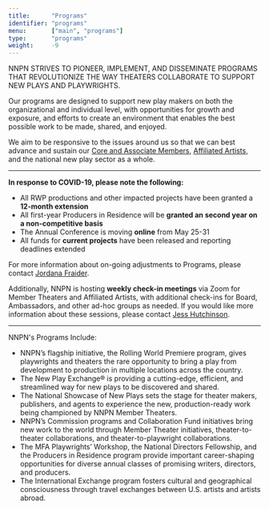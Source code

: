 ```yaml
---
title:      "Programs"
identifier: "programs"
menu:       ["main", "programs"]
type:       "programs"
weight:     -9
---
```


<span class="lead-in">NNPN STRIVES TO PIONEER, IMPLEMENT, AND DISSEMINATE PROGRAMS THAT REVOLUTIONIZE THE WAY THEATERS COLLABORATE TO SUPPORT NEW PLAYS AND PLAYWRIGHTS.</span>

Our programs are designed to support new play makers on both the organizational and individual level, with opportunities for growth and exposure, and efforts to create an environment that enables the best possible work to be made, shared, and enjoyed.

We aim to be responsive to the issues around us so that we can best advance and sustain our [Core and Associate Members](/member-theaters), [Affiliated Artists](/affiliated-artists), and the national new play sector as a whole.

---

**In response to COVID-19, please note the following:**
- All RWP productions and other impacted projects have been granted a **12-month extension**
- All first-year Producers in Residence will be **granted an second year on a non-competitive basis**
- The Annual Conference is moving **online** from May 25-31
- All funds for **current projects** have been released and reporting deadlines extended
  
For more information about on-going adjustments to Programs, please contact [Jordana Fraider](mailto:jordana@nnpn.org). 

Additionally, NNPN is hosting **weekly check-in meetings** via Zoom for Member Theaters and Affiliated Artists, with additional check-ins for Board, Ambassadors, and other ad-hoc groups as needed. If you would like more information about these sessions, please contact [Jess Hutchinson](mailto:jess@nnpn.org).

---

NNPN's Programs Include:

- NNPN’s flagship initiative, the Rolling World Premiere program, gives playwrights and theaters the rare opportunity to bring a play from development to production in multiple locations across the country.
- The New Play Exchange® is providing a cutting-edge, efficient, and streamlined way for new plays to be discovered and shared.
- The National Showcase of New Plays sets the stage for theater makers, publishers, and agents to experience the new, production-ready work being championed by NNPN Member Theaters.
- NNPN’s Commission programs and Collaboration Fund initiatives bring new work to the world through Member Theater initiatives, theater-to-theater collaborations, and theater-to-playwright collaborations.
- The MFA Playwrights’ Workshop, the National Directors Fellowship, and the Producers in Residence program provide important career-shaping opportunities for diverse annual classes of promising writers, directors, and producers.
- The International Exchange program fosters cultural and geographical consciousness through travel exchanges between U.S. artists and artists abroad.

